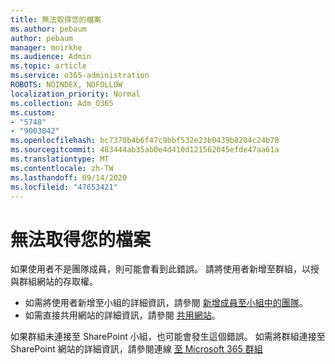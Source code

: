 ```yaml
---
title: 無法取得您的檔案
ms.author: pebaum
author: pebaum
manager: mnirkhe
ms.audience: Admin
ms.topic: article
ms.service: o365-administration
ROBOTS: NOINDEX, NOFOLLOW
localization_priority: Normal
ms.collection: Adm_O365
ms.custom:
- "5748"
- "9003042"
ms.openlocfilehash: bc7370b4b6f47c9bbf532e23b0439b8204c24b70
ms.sourcegitcommit: 483444ab35ab0e4d410d121562045efde47aa61a
ms.translationtype: MT
ms.contentlocale: zh-TW
ms.lasthandoff: 09/14/2020
ms.locfileid: "47653421"
---
```

# <a name="we-cant-get-your-files"></a>無法取得您的檔案

如果使用者不是團隊成員，則可能會看到此錯誤。 請將使用者新增至群組，以授與群組網站的存取權。

- 如需將使用者新增至小組的詳細資訊，請參閱 [新增成員至小組中的團隊](https://support.office.com/article/add-people-to-a-team-aff2249d-b456-4bc3-81e7-52327b6b38e9)。
- 如需直接共用網站的詳細資訊，請參閱 [共用網站](https://support.office.com/article/Share-a-site-958771A8-D041-4EB8-B51C-AFEA2EAE3658)。

如果群組未連接至 SharePoint 小組，也可能會發生這個錯誤。 如需將群組連接至 SharePoint 網站的詳細資訊，請參閱連線 [至 Microsoft 365 群組](https://docs.microsoft.com/sharepoint/dev/transform/modernize-connect-to-office365-group)